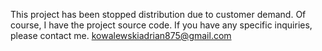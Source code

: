 This project has been stopped distribution due to customer demand.
Of course, I have the project source code.
If you have any specific inquiries, please contact me.
kowalewskiadrian875@gmail.com
